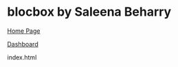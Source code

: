 blocbox by Saleena Beharry
==========================

[Home Page](barihari.github.io/index.html)

[Dashboard](barihari.github.io/dashboard.html)

index.html
